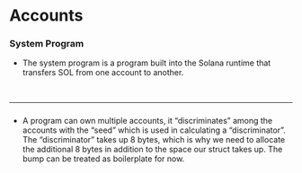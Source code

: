# Accounts

### System Program

* The system program is a program built into the Solana runtime that transfers SOL from one account to another.

<br>

---

### 

* A program can own multiple accounts, it “discriminates” among the accounts with the “seed” which is used in calculating a “discriminator”. The “discriminator” takes up 8 bytes, which is why we need to allocate the additional 8 bytes in addition to the space our struct takes up. The bump can be treated as boilerplate for now.